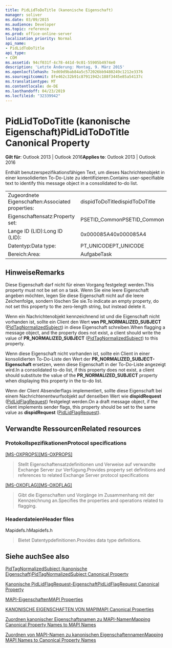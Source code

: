 ```yaml
---
title: PidLidToDoTitle (kanonische Eigenschaft)
manager: soliver
ms.date: 03/09/2015
ms.audience: Developer
ms.topic: reference
ms.prod: office-online-server
localization_priority: Normal
api_name:
- PidLidToDoTitle
api_type:
- COM
ms.assetid: 94cf031f-4c78-441d-9c01-55905b4974e0
description: 'Letzte Änderung: Montag, 9. März 2015'
ms.openlocfilehash: 7ed69d9bab84a5c572026bb9480249c1212e3376
ms.sourcegitcommit: 8fe462c32b91c87911942c188f3445e85a54137c
ms.translationtype: MT
ms.contentlocale: de-DE
ms.lasthandoff: 04/23/2019
ms.locfileid: "32339942"
---
```

# <a name="pidlidtodotitle-canonical-property"></a><span data-ttu-id="adc92-103">PidLidToDoTitle (kanonische Eigenschaft)</span><span class="sxs-lookup"><span data-stu-id="adc92-103">PidLidToDoTitle Canonical Property</span></span>

  
  
<span data-ttu-id="adc92-104">**Gilt für**: Outlook 2013 | Outlook 2016</span><span class="sxs-lookup"><span data-stu-id="adc92-104">**Applies to**: Outlook 2013 | Outlook 2016</span></span> 
  
<span data-ttu-id="adc92-105">Enthält benutzerspezifikationsfähigen Text, um dieses Nachrichtenobjekt in einer konsolidierten To-Do-Liste zu identifizieren.</span><span class="sxs-lookup"><span data-stu-id="adc92-105">Contains user-specifiable text to identify this message object in a consolidated to-do list.</span></span>
  
|||
|:-----|:-----|
|<span data-ttu-id="adc92-106">Zugeordnete Eigenschaften:</span><span class="sxs-lookup"><span data-stu-id="adc92-106">Associated properties:</span></span>  <br/> |<span data-ttu-id="adc92-107">dispidToDoTitle</span><span class="sxs-lookup"><span data-stu-id="adc92-107">dispidToDoTitle</span></span>  <br/> |
|<span data-ttu-id="adc92-108">Eigenschaftensatz:</span><span class="sxs-lookup"><span data-stu-id="adc92-108">Property set:</span></span>  <br/> |<span data-ttu-id="adc92-109">PSETID_Common</span><span class="sxs-lookup"><span data-stu-id="adc92-109">PSETID_Common</span></span>  <br/> |
|<span data-ttu-id="adc92-110">Lange ID (LID):</span><span class="sxs-lookup"><span data-stu-id="adc92-110">Long ID (LID):</span></span>  <br/> |<span data-ttu-id="adc92-111">0x000085A4</span><span class="sxs-lookup"><span data-stu-id="adc92-111">0x000085A4</span></span>  <br/> |
|<span data-ttu-id="adc92-112">Datentyp:</span><span class="sxs-lookup"><span data-stu-id="adc92-112">Data type:</span></span>  <br/> |<span data-ttu-id="adc92-113">PT_UNICODE</span><span class="sxs-lookup"><span data-stu-id="adc92-113">PT_UNICODE</span></span>  <br/> |
|<span data-ttu-id="adc92-114">Bereich:</span><span class="sxs-lookup"><span data-stu-id="adc92-114">Area:</span></span>  <br/> |<span data-ttu-id="adc92-115">Aufgabe</span><span class="sxs-lookup"><span data-stu-id="adc92-115">Task</span></span>  <br/> |
   
## <a name="remarks"></a><span data-ttu-id="adc92-116">Hinweise</span><span class="sxs-lookup"><span data-stu-id="adc92-116">Remarks</span></span>

<span data-ttu-id="adc92-117">Diese Eigenschaft darf nicht für einen Vorgang festgelegt werden.</span><span class="sxs-lookup"><span data-stu-id="adc92-117">This property must not be set on a task.</span></span> <span data-ttu-id="adc92-118">Wenn Sie eine leere Eigenschaft angeben möchten, legen Sie diese Eigenschaft nicht auf die leere Zeichenfolge, sondern löschen Sie sie.</span><span class="sxs-lookup"><span data-stu-id="adc92-118">To indicate an empty property, do not set this property to the zero-length string, but instead delete it.</span></span> 
  
<span data-ttu-id="adc92-119">Wenn ein Nachrichtenobjekt kennzeichnend ist und die Eigenschaft nicht vorhanden ist, sollte ein Client den Wert **von PR_NORMALIZED_SUBJECT** ([PidTagNormalizedSubject](pidtagnormalizedsubject-canonical-property.md)) in diese Eigenschaft schreiben.</span><span class="sxs-lookup"><span data-stu-id="adc92-119">When flagging a message object, and the property does not exist, a client should write the value of **PR_NORMALIZED_SUBJECT** ([PidTagNormalizedSubject](pidtagnormalizedsubject-canonical-property.md)) to this property.</span></span>
  
<span data-ttu-id="adc92-120">Wenn diese Eigenschaft nicht vorhanden ist, sollte ein Client in einer konsolidierten To-Do-Liste den Wert der **PR_NORMALIZED_SUBJECT-Eigenschaft** ersetzen, wenn diese Eigenschaft in der To-Do-Liste angezeigt wird.</span><span class="sxs-lookup"><span data-stu-id="adc92-120">In a consolidated to-do list, if this property does not exist, a client should substitute the value of the **PR_NORMALIZED_SUBJECT** property when displaying this property in the to-do list.</span></span> 
  
<span data-ttu-id="adc92-121">Wenn der Client Absenderflags implementiert, sollte diese Eigenschaft bei einem Nachrichtenentwurfsobjekt auf denselben Wert wie **dispidRequest** ([PidLidFlagRequest](pidlidflagrequest-canonical-property.md)) festgelegt werden.</span><span class="sxs-lookup"><span data-stu-id="adc92-121">On a draft message object, if the client implements sender flags, this property should be set to the same value as **dispidRequest** ([PidLidFlagRequest](pidlidflagrequest-canonical-property.md)).</span></span>
  
## <a name="related-resources"></a><span data-ttu-id="adc92-122">Verwandte Ressourcen</span><span class="sxs-lookup"><span data-stu-id="adc92-122">Related resources</span></span>

### <a name="protocol-specifications"></a><span data-ttu-id="adc92-123">Protokollspezifikationen</span><span class="sxs-lookup"><span data-stu-id="adc92-123">Protocol specifications</span></span>

<span data-ttu-id="adc92-124">[[MS-OXPROPS]](https://msdn.microsoft.com/library/f6ab1613-aefe-447d-a49c-18217230b148%28Office.15%29.aspx)</span><span class="sxs-lookup"><span data-stu-id="adc92-124">[[MS-OXPROPS]](https://msdn.microsoft.com/library/f6ab1613-aefe-447d-a49c-18217230b148%28Office.15%29.aspx)</span></span>
  
> <span data-ttu-id="adc92-125">Stellt Eigenschaftensatzdefinitionen und Verweise auf verwandte Exchange Server zur Verfügung.</span><span class="sxs-lookup"><span data-stu-id="adc92-125">Provides property set definitions and references to related Exchange Server protocol specifications</span></span>
    
<span data-ttu-id="adc92-126">[[MS-OXOFLAG]](https://msdn.microsoft.com/library/f1e50be4-ed30-4c2a-b5cb-8ff3aaaf9b91%28Office.15%29.aspx)</span><span class="sxs-lookup"><span data-stu-id="adc92-126">[[MS-OXOFLAG]](https://msdn.microsoft.com/library/f1e50be4-ed30-4c2a-b5cb-8ff3aaaf9b91%28Office.15%29.aspx)</span></span>
  
> <span data-ttu-id="adc92-127">Gibt die Eigenschaften und Vorgänge im Zusammenhang mit der Kennzeichnung an.</span><span class="sxs-lookup"><span data-stu-id="adc92-127">Specifies the properties and operations related to flagging.</span></span>
    
### <a name="header-files"></a><span data-ttu-id="adc92-128">Headerdateien</span><span class="sxs-lookup"><span data-stu-id="adc92-128">Header files</span></span>

<span data-ttu-id="adc92-129">Mapidefs.h</span><span class="sxs-lookup"><span data-stu-id="adc92-129">Mapidefs.h</span></span>
  
> <span data-ttu-id="adc92-130">Bietet Datentypdefinitionen.</span><span class="sxs-lookup"><span data-stu-id="adc92-130">Provides data type definitions.</span></span>
    
## <a name="see-also"></a><span data-ttu-id="adc92-131">Siehe auch</span><span class="sxs-lookup"><span data-stu-id="adc92-131">See also</span></span>



[<span data-ttu-id="adc92-132">PidTagNormalizedSubject (kanonische Eigenschaft)</span><span class="sxs-lookup"><span data-stu-id="adc92-132">PidTagNormalizedSubject Canonical Property</span></span>](pidtagnormalizedsubject-canonical-property.md)
  
[<span data-ttu-id="adc92-133">Kanonische PidLidFlagRequest-Eigenschaft</span><span class="sxs-lookup"><span data-stu-id="adc92-133">PidLidFlagRequest Canonical Property</span></span>](pidlidflagrequest-canonical-property.md)


[<span data-ttu-id="adc92-134">MAPI-Eigenschaften</span><span class="sxs-lookup"><span data-stu-id="adc92-134">MAPI Properties</span></span>](mapi-properties.md)
  
[<span data-ttu-id="adc92-135">KANONISCHE EIGENSCHAFTEN VON MAPI</span><span class="sxs-lookup"><span data-stu-id="adc92-135">MAPI Canonical Properties</span></span>](mapi-canonical-properties.md)
  
[<span data-ttu-id="adc92-136">Zuordnen kanonischer Eigenschaftsnamen zu MAPI-Namen</span><span class="sxs-lookup"><span data-stu-id="adc92-136">Mapping Canonical Property Names to MAPI Names</span></span>](mapping-canonical-property-names-to-mapi-names.md)
  
[<span data-ttu-id="adc92-137">Zuordnen von MAPI-Namen zu kanonischen Eigenschaftennamen</span><span class="sxs-lookup"><span data-stu-id="adc92-137">Mapping MAPI Names to Canonical Property Names</span></span>](mapping-mapi-names-to-canonical-property-names.md)

